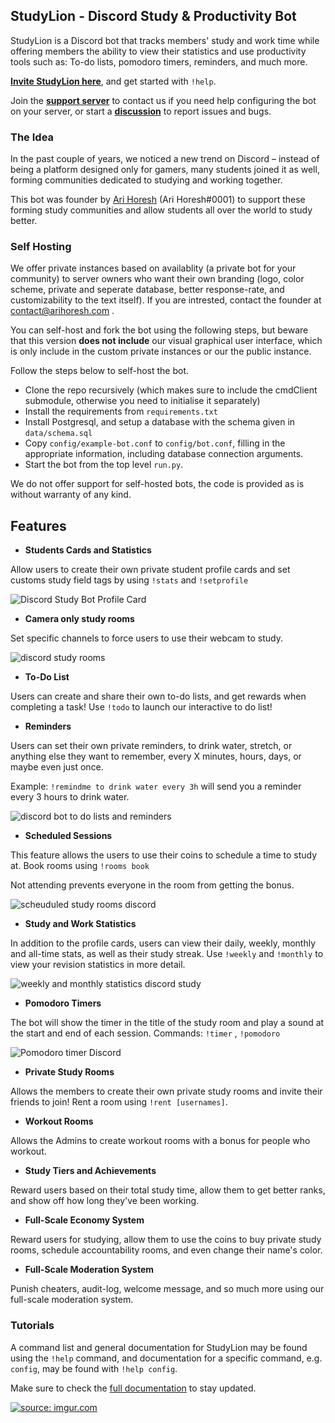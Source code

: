 
## StudyLion - Discord Study & Productivity Bot

StudyLion is a Discord bot that tracks members' study and work time while offering members the ability to view their statistics and use productivity tools such as: To-do lists, pomodoro timers, reminders, and much more.

  

[**Invite StudyLion here**](https://discord.studylions.com/invite "here"), and get started with `!help`.

Join the [**support server**](https://discord.gg/studylions "support server") to contact us if you need help configuring the bot on your server, or start a [**discussion**](https://github.com/StudyLions/StudyLion/discussions "disscussion") to report issues and bugs.



### The Idea


In the past couple of years, we noticed a new trend on Discord – instead of being a platform designed only for gamers, many students joined it as well, forming communities dedicated to studying and working together.



This bot was founder by [Ari Horesh](https://www.youtube.com/arihoresh) (Ari Horesh#0001) to support these forming study communities and allow students all over the world to study better.

### Self Hosting

We offer private instances based on availablity (a private bot for your community) to server owners who want their own branding (logo, color scheme, private and seperate database, better response-rate, and customizability to the text itself). 
If you are intrested, contact the founder at contact@arihoresh.com . 

You can self-host and fork the bot using the following steps, but beware that this version **does not include** our visual graphical user interface, which is only include in the custom private instances or our the public instance.

Follow the steps below to self-host the bot.
- Clone the repo recursively (which makes sure to include the cmdClient submodule, otherwise you need to initialise it separately) 
-  Install the requirements from `requirements.txt` 
- Install Postgresql, and setup a database with the schema given in `data/schema.sql` 
-  Copy `config/example-bot.conf` to `config/bot.conf`, filling in the appropriate information, including database connection arguments. 
- Start the bot from the top level `run.py`.

We do not offer support for self-hosted bots, the code is provided as is without warranty of any kind. 

## Features


- **Students Cards and Statistics**

Allow users to create their own private student profile cards and set customs study field tags by using `!stats` and `!setprofile`

![Discord Study Bot Profile Card](https://i.imgur.com/dEZvawb.png)

- **Camera only study rooms**

Set specific channels to force users to use their webcam to study.

![discord study rooms](https://i.imgur.com/rlsH8a6.png)

- **To-Do List**

Users can create and share their own to-do lists, and get rewards when completing a task! Use `!todo` to launch our interactive to do list!

- **Reminders**

Users can set their own private reminders, to drink water, stretch, or anything else they want to remember, every X minutes, hours, days, or maybe even just once. 

Example: `!remindme to drink water every 3h` will send you a reminder every 3 hours to drink water. 

![discord bot to do lists and reminders](https://i.imgur.com/BMFK2gJ.png)

- **Scheduled Sessions**

This feature allows the users to use their coins to schedule a time to study at. Book rooms using `!rooms book`

Not attending prevents everyone in the room from getting the bonus.

![scheuduled study rooms discord](https://i.imgur.com/6dMSqDh.png)

- **Study and Work Statistics**

In addition to the profile cards, users can view their daily, weekly, monthly and all-time stats, as well as their study streak. Use `!weekly` and `!monthly` to view your revision statistics in more detail.

![weekly and monthly statistics discord study](https://i.imgur.com/i7JutEh.png)

- **Pomodoro Timers**

The bot will show the timer in the title of the study room and play a sound at the start and end of each session. 
Commands:  `!timer` , `!pomodoro`

![Pomodoro timer Discord](https://i.imgur.com/UcNXpv3.png)

- **Private Study Rooms**

Allows the members to create their own private study rooms and invite their friends to join! 
Rent a room using `!rent [usernames]`. 

- **Workout Rooms**

Allows the Admins to create workout rooms with a bonus for people who workout.

- **Study Tiers and Achievements**

Reward users based on their total study time, allow them to get better ranks, and show off how long they've been working.


- **Full-Scale Economy System**

Reward users for studying, allow them to use the coins to buy private study rooms, schedule accountability rooms, and even change their name's color.

- **Full-Scale Moderation System**

Punish cheaters, audit-log, welcome message, and so much more using our full-scale moderation system.

### Tutorials

A command list and general documentation for StudyLion may be found using the `!help` command, and documentation for a specific command, e.g. `config`, may be found with `!help config`.

Make sure to check the [full documentation](https://www.notion.so/izabellakis/StudyLion-Bot-Tutorials-f493268fcd12436c9674afef2e151707 "StudyLion Tutorial") to stay updated.

<a href="https://imgur.com/ziPdJGw"><img src="https://i.imgur.com/ziPdJGws.png" title="source: imgur.com" /></a>
